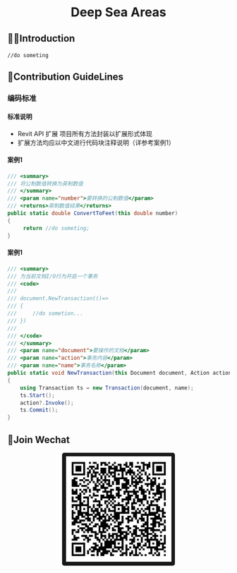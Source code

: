 <h1 align="center">Deep Sea Areas</h1>

## 🙋‍♀️Introduction

```
//do someting
```

## 🌈Contribution GuideLines

### 编码标准
#### 标准说明
* Revit API 扩展 项目所有方法封装以扩展形式体现
* 扩展方法均应以中文进行代码块注释说明（详参考案例1）

#### 案例1
``` C#
/// <summary>
/// 将公制数值转换为英制数值
/// </summary>
/// <param name="number">要转换的公制数值</param>
/// <returns>英制数值结果</returns>
public static double ConvertToFeet(this double number)
{
     return //do someting;
}
```

#### 案例1
``` C#
/// <summary>
/// 为当前文档I/O行为开启一个事务
/// <code>
/// 
/// document.NewTransaction(()=>
/// {
///     //do sometion...
/// })
/// 
/// </code>
/// </summary>
/// <param name="document">要操作的文档</param>
/// <param name="action">事务内容</param>
/// <param name="name">事务名称</param>
public static void NewTransaction(this Document document, Action action = null, string name = "Default Transaction Name")
{
    using Transaction ts = new Transaction(document, name);
    ts.Start();
    action?.Invoke();
    ts.Commit();
}
```

## 🍿Join Wechat

<p style="text-align:center">
<img style="border-radius:2%!important" 
     width="256px" 
     alt="deepseaareas" 
     src="./WeChatCode.jpg">
</p>
